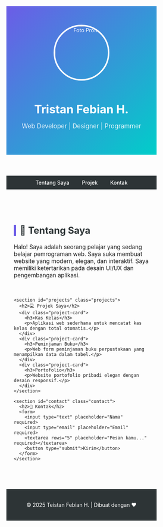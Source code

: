 
<!DOCTYPE html>
<html lang="id">
<head>
  <meta charset="UTF-8">
  <meta name="viewport" content="width=device-width, initial-scale=1.0">
  <title>Portofolio Saya</title>
  <style>
    /* Reset */
    * {
      margin: 0;
      padding: 0;
      box-sizing: border-box;
    }

    body {
      font-family: 'Poppins', sans-serif;
      background: #f4f6f9;
      color: #2d3436;
      line-height: 1.6;
    }

    header {
      background: linear-gradient(135deg, #6c5ce7, #00cec9);
      color: white;
      padding: 50px 20px;
      text-align: center;
    }

    header img {
      width: 150px;
      height: 150px;
      border-radius: 50%;
      border: 4px solid white;
      margin-bottom: 15px;
      object-fit: cover;
    }

    header h1 {
      font-size: 2.2em;
    }

    header p {
      font-size: 1.2em;
      opacity: 0.9;
    }

    nav {
      background: #2d3436;
      padding: 10px;
      text-align: center;
    }

    nav a {
      color: white;
      margin: 0 15px;
      text-decoration: none;
      font-weight: 500;
      transition: color 0.3s;
    }

    nav a:hover {
      color: #00cec9;
    }

    .container {
      max-width: 1000px;
      margin: 40px auto;
      padding: 20px;
    }

    section {
      margin-bottom: 50px;
    }

    h2 {
      margin-bottom: 20px;
      font-size: 1.8em;
      border-left: 6px solid #6c5ce7;
      padding-left: 10px;
      color: #2d3436;
    }

    .about p {
      font-size: 1.1em;
    }

    .projects {
      display: grid;
      grid-template-columns: repeat(auto-fit, minmax(250px, 1fr));
      gap: 20px;
    }

    .project-card {
      background: white;
      padding: 20px;
      border-radius: 12px;
      box-shadow: 0 6px 15px rgba(0,0,0,0.1);
      transition: transform 0.3s;
    }

    .project-card:hover {
      transform: translateY(-5px);
    }

    .contact form {
      display: grid;
      gap: 15px;
    }

    input, textarea {
      padding: 12px;
      font-size: 1em;
      border: 1px solid #ccc;
      border-radius: 8px;
      outline: none;
      transition: border 0.3s;
    }

    input:focus, textarea:focus {
      border-color: #6c5ce7;
    }

    button {
      padding: 12px;
      border: none;
      border-radius: 8px;
      background: linear-gradient(135deg, #6c5ce7, #00cec9);
      color: white;
      font-size: 1em;
      cursor: pointer;
      transition: transform 0.3s;
    }

    button:hover {
      transform: scale(1.05);
    }

    footer {
      background: #2d3436;
      color: white;
      text-align: center;
      padding: 20px;
      margin-top: 40px;
    }
  </style>
</head>
<body>
  <header>
    <!-- Ganti 'foto.jpg' dengan foto kamu -->
    <img src="foto.jpg" alt="Foto Profil">
    <h1>Tristan Febian H.</h1>
    <p>Web Developer | Designer | Programmer</p>
  </header>

  <nav>
    <a href="#about">Tentang Saya</a>
    <a href="#projects">Projek</a>
    <a href="#contact">Kontak</a>
  </nav>

  <div class="container">
    <section id="about" class="about">
      <h2>👤 Tentang Saya</h2>
      <p>
        Halo! Saya adalah seorang pelajar yang sedang belajar pemrograman web. 
        Saya suka membuat website yang modern, elegan, dan interaktif. 
        Saya memiliki ketertarikan pada desain UI/UX dan pengembangan aplikasi.
      </p>
    </section>

    <section id="projects" class="projects">
      <h2>💻 Projek Saya</h2>
      <div class="project-card">
        <h3>Kas Kelas</h3>
        <p>Aplikasi web sederhana untuk mencatat kas kelas dengan total otomatis.</p>
      </div>
      <div class="project-card">
        <h3>Peminjaman Buku</h3>
        <p>Web form peminjaman buku perpustakaan yang menampilkan data dalam tabel.</p>
      </div>
      <div class="project-card">
        <h3>Portofolio</h3>
        <p>Website portofolio pribadi elegan dengan desain responsif.</p>
      </div>
    </section>

    <section id="contact" class="contact">
      <h2>📩 Kontak</h2>
      <form>
        <input type="text" placeholder="Nama" required>
        <input type="email" placeholder="Email" required>
        <textarea rows="5" placeholder="Pesan kamu..." required></textarea>
        <button type="submit">Kirim</button>
      </form>
    </section>
  </div>

  <footer>
    <p>© 2025 Teistan Febian H. | Dibuat dengan ❤️</p>
  </footer>
</body>
</html>

